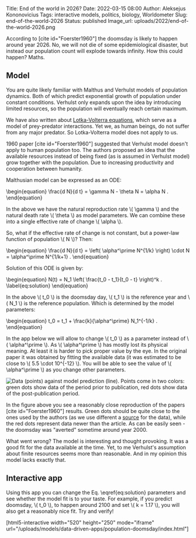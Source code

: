 Title: End of the world in 2026?
Date: 2022-03-15 08:00
Author: Aleksejus Kononovicius
Tags: interactive models, politics, biology, Worldometer
Slug: end-of-the-world-2026
Status: published
Image_url: uploads/2022/end-of-the-world-2026.png

According to [cite id="Foerster1960"] the doomsday is likely to happen
around year 2026. No, we will not die of some epidemiological disaster, but
instead our population count will explode towards infinity. How this could
happen? Maths.
<!--more-->

## Model

You are quite likely familiar with Malthus and Verhulst models of population
dynamics. Both of which predict exponential growth of population under
constant conditions. Verhulst only expands upon the idea by introducing
limited resources, so the population will eventually reach certain maximum.

We have also written about [Lotka-Volterra equations](/tag/lotka-volterra/),
which serve as a model of prey-predator interactions. Yet we, as human
beings, do not suffer from any major predator. So Lotka-Volterra model
does not apply to us.

1960 paper [cite id="Foerster1960"] suggested that Verhulst model doesn't
apply to human population too. The authors proposed an idea that the
available resources instead of being fixed (as is assumed in Verhulst model)
grow together with the population. Due to increasing productivity and
cooperation between humanity.

Malthusian model can be expressed as an ODE:

\begin{equation}
    \frac{d N}{d t} = \gamma N - \theta N = \alpha N .
\end{equation}

In the above we have the natural reproduction rate \\\( \gamma \\\) and the
natural death rate \\\( \theta \\\) as model parameters. We can combine
these into a single effective rate of change \\\( \alpha \\\).

So, what if the effective rate of change is not constant, but a power-law
function of population \\\( N \\\)? Then:

\begin{equation}
    \frac{d N}{d t} = \left( \alpha^\prime N^{1/k} \right) \cdot N
                    = \alpha^\prime N^{1/k+1} .
\end{equation}

Solution of this ODE is given by:

\begin{equation}
    N(t) = N\_1 \left( \frac{t\_0 - t\_1}{t\_0 - t} \right)^k .
                                                    \label{eq:solution}
\end{equation}

In the above \\\( t\_0 \\\) is the doomsday day, \\\( t\_1 \\\) is the
reference year and \\\( N\_1 \\\) is the reference population. Which is
determined by the model parameters:

\begin{equation}
    t\_0 = t\_1 + \frac{k}{\alpha^\prime} N\_1^{-1/k} .
\end{equation}

In the app below we will allow to change \\\( t\_0 \\\) as a parameter
instead of \\\( \alpha^\prime \\\). As \\\( \alpha^\prime \\\) has mostly
lost its physical meaning. At least it is harder to pick proper value by the
eye. In the original paper it was obtained by fitting the available data (it
was estimated to be close to \\\( 5.5 \cdot 10^{-12} \\\). You will be able
to see the value of \\\( \alpha^\prime \\\) as you change other parameters.

![Data (points) against model prediction (line). Points come in two colors:
green dots show data of the period prior to publication, red dots show data
of the post-publication period.]({static}/uploads/2022/end-of-the-world-2026.png
"Data (points) against model prediction (line). Points come in two colors:
green dots show data of the period prior to publication, red dots show data
of the post-publication period.")

In the figure above you see a reasonably close reproduction of the papers
[cite id="Foerster1960"] results. Green dots should be quite close to the
ones used by the authors (as we use different a
[source](https://www.worldometers.info/world-population/world-population-by-year/)
for the data), while the red dots represent data newer than the article. As
can be easily seen - the doomsday was "averted" sometime around year 2000.

What went wrong? The model is interesting and thought provoking. It was a
good fit for the data available at the time. Yet, to me Verhulst's
assumption about finite resources seems more than reasonable. And in my
opinion this model lacks exactly that.

## Interactive app

Using this app you can change the Eq. \eqref{eq:solution} parameters and see
whether the model fit is to your taste. For example, if you predict
doomsday, \\\( t\_0 \\\), to happen around 2100 and set \\\( k = 1.17 \\\),
you will also get a reasonably nice fit. Try and verify!

[html5-interactive width="520" height="250" mode="iframe"
url="/uploads/models/data-driven-apps/population-doomsday/index.html"]
